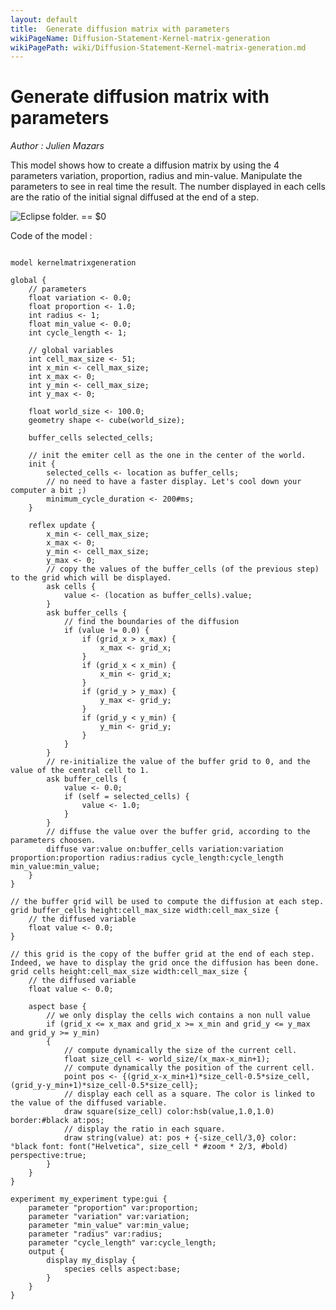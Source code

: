 ```yaml
---
layout: default
title:  Generate diffusion matrix with parameters
wikiPageName: Diffusion-Statement-Kernel-matrix-generation
wikiPagePath: wiki/Diffusion-Statement-Kernel-matrix-generation.md
---
```


[//]: # (keyword|operator_cube)
[//]: # (keyword|operator_hsb)
[//]: # (keyword|operator_font)
[//]: # (keyword|statement_diffuse)
[//]: # (keyword|constant_#zoom)
[//]: # (keyword|constant_#bold)
[//]: # (keyword|constant_#msec)
[//]: # (keyword|concept_diffusion)
[//]: # (keyword|concept_math)
[//]: # (keyword|concept_matrix)
# Generate diffusion matrix with parameters


_Author : Julien Mazars_

This model shows how to create a diffusion matrix by using the 4 parameters variation, proportion, radius and min-value. Manipulate the parameters to see in real time the result. The number displayed in each cells are the ratio of the initial signal diffused at the end of a step.


<p><img src="gm_wiki/resources/images/modelLibraryScreenshots/Additionnal Plugins/Diffusion Statement/Diffusion Statement Kernel matrix generation/my_display-10.png" alt="Eclipse folder." title class="img-responsive"> == $0</p>Code of the model : 

```

model kernelmatrixgeneration

global {
	// parameters
	float variation <- 0.0;
	float proportion <- 1.0;
	int radius <- 1;
	float min_value <- 0.0;
	int cycle_length <- 1;
	
	// global variables
	int cell_max_size <- 51;
	int x_min <- cell_max_size;
	int x_max <- 0;
	int y_min <- cell_max_size;
	int y_max <- 0;
	
	float world_size <- 100.0;
	geometry shape <- cube(world_size);
	
	buffer_cells selected_cells;
	
	// init the emiter cell as the one in the center of the world.
	init {
		selected_cells <- location as buffer_cells;
		// no need to have a faster display. Let's cool down your computer a bit ;)
		minimum_cycle_duration <- 200#ms;
	}
	
	reflex update {
		x_min <- cell_max_size;
		x_max <- 0;
		y_min <- cell_max_size;
		y_max <- 0;
		// copy the values of the buffer_cells (of the previous step) to the grid which will be displayed.
		ask cells {
			value <- (location as buffer_cells).value;
		}
		ask buffer_cells {
			// find the boundaries of the diffusion
			if (value != 0.0) {
				if (grid_x > x_max) {
					x_max <- grid_x;
				}
				if (grid_x < x_min) {
					x_min <- grid_x;
				}
				if (grid_y > y_max) {
					y_max <- grid_y;
				}
				if (grid_y < y_min) {
					y_min <- grid_y;
				}
			}
		}
		// re-initialize the value of the buffer grid to 0, and the value of the central cell to 1.
		ask buffer_cells {
			value <- 0.0;
			if (self = selected_cells) {
				value <- 1.0;
			}
		}
		// diffuse the value over the buffer grid, according to the parameters choosen.
		diffuse var:value on:buffer_cells variation:variation proportion:proportion radius:radius cycle_length:cycle_length min_value:min_value;
	}
}

// the buffer grid will be used to compute the diffusion at each step.
grid buffer_cells height:cell_max_size width:cell_max_size {
	// the diffused variable
	float value <- 0.0;
}

// this grid is the copy of the buffer grid at the end of each step. Indeed, we have to display the grid once the diffusion has been done.
grid cells height:cell_max_size width:cell_max_size {
	// the diffused variable
	float value <- 0.0;
	
	aspect base {
		// we only display the cells wich contains a non null value
		if (grid_x <= x_max and grid_x >= x_min and grid_y <= y_max and grid_y >= y_min)
		{
			// compute dynamically the size of the current cell.
			float size_cell <- world_size/(x_max-x_min+1);
			// compute dynamically the position of the current cell.
			point pos <- {(grid_x-x_min+1)*size_cell-0.5*size_cell,(grid_y-y_min+1)*size_cell-0.5*size_cell};
			// display each cell as a square. The color is linked to the value of the diffused variable.
			draw square(size_cell) color:hsb(value,1.0,1.0) border:#black at:pos;
			// display the ratio in each square.
			draw string(value) at: pos + {-size_cell/3,0} color: °black font: font("Helvetica", size_cell * #zoom * 2/3, #bold) perspective:true;
		}
	}
}

experiment my_experiment type:gui {
	parameter "proportion" var:proportion;
	parameter "variation" var:variation;
	parameter "min_value" var:min_value;
	parameter "radius" var:radius;
	parameter "cycle_length" var:cycle_length;
	output {
		display my_display {
			species cells aspect:base;
		}
	}
}
```
